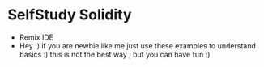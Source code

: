 # SelfStudy Solidity
-  Remix IDE
- Hey :) if you are  newbie like me just use these examples to understand basics  :) this is not the best way , but you can have fun :)
